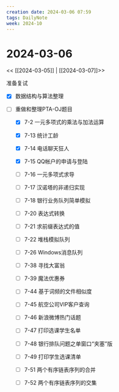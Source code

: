 ```yaml
---
creation date: 2024-03-06 07:59
tags: DailyNote
week: 2024-10
---
```


# 2024-03-06

<< [[2024-03-05]] | [[2024-03-07]]>>

准备复试
- [x] 数据结构与算法整理

- [ ] 重做和整理PTA-OJ题目
	- [x] 7-2 一元多项式的乘法与加法运算
	- [x] 7-13 统计工龄
	- [x] 7-14 电话聊天狂人
	- [x] 7-15 QQ帐户的申请与登陆
	- [ ] 7-16 一元多项式求导
	- [ ] 7-17 汉诺塔的非递归实现
	- [ ] 7-18 银行业务队列简单模拟
	- [ ] 7-20 表达式转换
	- [ ] 7-21 求前缀表达式的值
	- [ ] 7-22 堆栈模拟队列
	- [ ] 7-26 Windows消息队列
	- [ ] 7-38 寻找大富翁
	- [ ] 7-39 魔法优惠券
	- [ ] 7-44 基于词频的文件相似度
	- [ ] 7-45 航空公司VIP客户查询
	- [ ] 7-46 新浪微博热门话题
	- [ ] 7-47 打印选课学生名单
	- [ ] 7-48 银行排队问题之单窗口“夹塞”版
	- [ ] 7-49 打印学生选课清单
	- [ ] 7-51 两个有序链表序列的合并
	- [ ] 7-52 两个有序链表序列的交集

